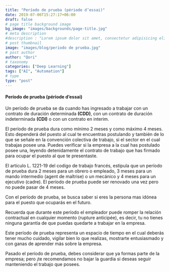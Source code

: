 ```yaml
---
title: "Período de prueba (période d’essai)"
date: 2019-07-06T15:27:17+06:00
draft: false
# page title background image
bg_image: "images/backgrounds/page-title.jpg"
# meta description
#description : "Lorem ipsum dolor sit amet, consectetur adipisicing elit, sed do eiusmod tempor incididunt ut labore. dolore magna aliqua. Ut enim ad minim veniam, quis nostrud."
# post thumbnail
image: "images/blog/periodo de prueba.jpg"
# post author
author: "Qori"
# taxonomy
categories: ["Deep Learning"]
tags: ["AI", "Automation"]
# type
type: "post"
---
```


#### Período de prueba (période d’essai)

Un período de prueba se da cuando has ingresado a trabajar con un contrato de duración determinada **(CDD)**, con un contrato de duración indeterminada **(CDI)** o con un contrato en interim.

El período de prueba dura como mínimo 2 meses y como máximo 4 meses. Esto dependerá del puesto al cual te encuentras postulando y también de lo que se señale en la convención colectiva de trabajo, si el sector en el cual trabajas posee una. Puedes verificar si la empresa a la cual has postulado posee una, leyendo detenidamente el contrato de trabajo que has firmado para ocupar el puesto al que te presentaste.

El articulo L. 1221-19 del codigo de trabajo francés, estipula que un período de prueba dura 2 meses para un obrero o empleado, 3 meses para un mando intermedio (agent de maîtrise) o un mecánico y 4 meses para un ejecutivo (cadre). El período de prueba puede ser renovado una vez pero no puede pasar de 4 meses.

Con el período de prueba, se busca saber si eres la persona mas idónea para el puesto que ocuparás en el futuro.

Recuerda que durante este período el empleador puede romper la relación contractual en cualquier momento (rupture anticipée), es decir, tu no tienes ninguna garantía de que puedas quedarte a trabajar en la empresa.

Este período de prueba representa un espacio de tiempo en el cual deberás tener mucho cuidado, vigilar bien lo que realizas, mostrarte entusiasmado y con ganas de aprender más sobre la empresa.

Pasado el período de prueba, debes considerar que ya formas parte de la empresa; pero ¡te recomendamos no bajar la guardia si deseas seguir manteniendo el trabajo que posees.